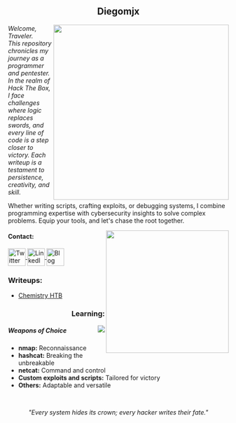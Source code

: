 <h2 align="center">Diegomjx</h2>  
<img align="right" src="https://github-readme-stats.vercel.app/api?username=Diegomjx&show_icons=true&theme=dracula" width="400"> 
<p>
    <em>Welcome, Traveler.<br> 
    This repository chronicles my journey as a programmer and pentester. In the realm of Hack The Box, I face challenges where logic replaces swords, and every line of code is a step closer to victory. Each writeup is a testament to persistence, creativity, and skill.</em>
</p>
<p>
    Whether writing scripts, crafting exploits, or debugging systems, I combine programming expertise with cybersecurity insights to solve complex problems. Equip your tools, and let's chase the root together.
</p>

<img align="right" src="https://github-readme-stats.vercel.app/api/top-langs/?username=Diegomjx&layout=compact&show_icons=true&theme=cobalt" width="280" />
<!-- Contact Section -->
<h4 align="left">Contact:</h4> 
<p align="left"> 
    <a href="https://twitter.com/YourTwitter" target="blank">
        <img align="center" src="https://www.svgrepo.com/show/134540/twitter.svg" alt="Twitter" height="40" width="40" />
    </a> 
    <a href="https://linkedin.com/in/YourLinkedIn" target="blank">
        <img align="center" src="https://www.svgrepo.com/show/138936/linkedin.svg" alt="LinkedIn" height="40" width="40" />
    </a> 
    <a href="https://yourpersonalblog.com" target="blank">
        <img align="center" src="https://www.svgrepo.com/show/354057/medium-icon.svg" alt="Blog" height="40" width="40" />
    </a> 
</p>




<!-- Writeups Section -->
<h3 align="left">Writeups:</h3> 
<ul> 
    <li>
        <a href="https://github.com/Diegomjx/Hack-the-box-Writeups/tree/master/easy/ChemistryHTB">
            Chemistry HTB
        </a>
    </li>  
</ul> 




<h3 align="right">Learning:</h3>


<img  align="right" src="https://skillicons.dev/icons?i=js,html,css,sass,ts,python,ruby,linux,postgres,postman,sqlite,rails,git,java&perline=7" />

<!-- Tools Section -->
<h5 align="left">Weapons of Choice</h5>
<ul align="left"> 
    <li><b>nmap:</b> Reconnaissance</li> 
    <li><b>hashcat:</b> Breaking the unbreakable</li> 
    <li><b>netcat:</b> Command and control</li> 
    <li><b>Custom exploits and scripts:</b> Tailored for victory</li>
    <li><b>Others:</b> Adaptable and versatile</li> 
</ul>

<!-- Skills Section -->


</br>
<!-- Quote Section -->
<p align="center"><em>"Every system hides its crown; every hacker writes their fate."</em></p>
